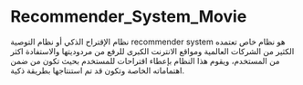 # Recommender_System_Movie
نظام الإقتراح الذكي أو نظام التوصية recommender system هو نظام خاص تعتمده الكثير من الشركات العالمية ومواقع الانترنت الكبرى للرفع من مردوديتها والاستفادة اكثر من المستخدم، ويقوم  هذا النظام بإعطاء اقتراحات للمستخدم بحيث تكون من ضمن اهتماماته الخاصة وتكون قد تم استنتاجها بطريقة ذكية. 
